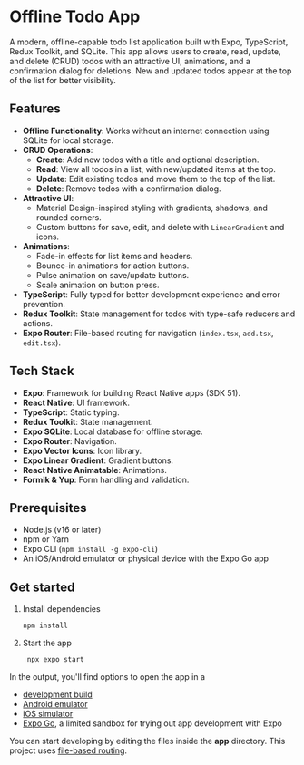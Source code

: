 # Offline Todo App

A modern, offline-capable todo list application built with Expo, TypeScript, Redux Toolkit, and SQLite. This app allows users to create, read, update, and delete (CRUD) todos with an attractive UI, animations, and a confirmation dialog for deletions. New and updated todos appear at the top of the list for better visibility.

## Features

- **Offline Functionality**: Works without an internet connection using SQLite for local storage.
- **CRUD Operations**:
  - **Create**: Add new todos with a title and optional description.
  - **Read**: View all todos in a list, with new/updated items at the top.
  - **Update**: Edit existing todos and move them to the top of the list.
  - **Delete**: Remove todos with a confirmation dialog.
- **Attractive UI**:
  - Material Design-inspired styling with gradients, shadows, and rounded corners.
  - Custom buttons for save, edit, and delete with `LinearGradient` and icons.
- **Animations**:
  - Fade-in effects for list items and headers.
  - Bounce-in animations for action buttons.
  - Pulse animation on save/update buttons.
  - Scale animation on button press.
- **TypeScript**: Fully typed for better development experience and error prevention.
- **Redux Toolkit**: State management for todos with type-safe reducers and actions.
- **Expo Router**: File-based routing for navigation (`index.tsx`, `add.tsx`, `edit.tsx`).

## Tech Stack

- **Expo**: Framework for building React Native apps (SDK 51).
- **React Native**: UI framework.
- **TypeScript**: Static typing.
- **Redux Toolkit**: State management.
- **Expo SQLite**: Local database for offline storage.
- **Expo Router**: Navigation.
- **Expo Vector Icons**: Icon library.
- **Expo Linear Gradient**: Gradient buttons.
- **React Native Animatable**: Animations.
- **Formik & Yup**: Form handling and validation.

## Prerequisites

- Node.js (v16 or later)
- npm or Yarn
- Expo CLI (`npm install -g expo-cli`)
- An iOS/Android emulator or physical device with the Expo Go app

## Get started

1. Install dependencies

   ```bash
   npm install
   ```

2. Start the app

   ```bash
    npx expo start
   ```

In the output, you'll find options to open the app in a

- [development build](https://docs.expo.dev/develop/development-builds/introduction/)
- [Android emulator](https://docs.expo.dev/workflow/android-studio-emulator/)
- [iOS simulator](https://docs.expo.dev/workflow/ios-simulator/)
- [Expo Go](https://expo.dev/go), a limited sandbox for trying out app development with Expo

You can start developing by editing the files inside the **app** directory. This project uses [file-based routing](https://docs.expo.dev/router/introduction).
